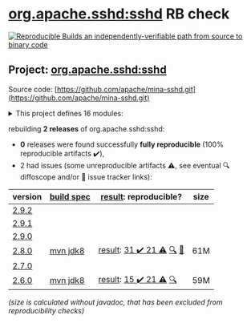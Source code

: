 [org.apache.sshd:sshd](https://central.sonatype.com/artifact/org.apache.sshd/sshd/2.8.0/versions) RB check
=======

[![Reproducible Builds](https://reproducible-builds.org/images/logos/rb.svg) an independently-verifiable path from source to binary code](https://reproducible-builds.org/)

## Project: [org.apache.sshd:sshd](https://central.sonatype.com/artifact/org.apache.sshd/sshd/2.8.0/versions)

Source code: [https://github.com/apache/mina-sshd.git](https://github.com/apache/mina-sshd.git)

<details><summary>This project defines 16 modules:</summary>

* [org.apache.sshd:apache-sshd](https://central.sonatype.com/artifact/org.apache.sshd/apache-sshd/2.8.0)
* [org.apache.sshd:sshd](https://central.sonatype.com/artifact/org.apache.sshd/sshd/2.8.0)
* [org.apache.sshd:sshd-cli](https://central.sonatype.com/artifact/org.apache.sshd/sshd-cli/2.8.0)
* [org.apache.sshd:sshd-common](https://central.sonatype.com/artifact/org.apache.sshd/sshd-common/2.8.0)
* [org.apache.sshd:sshd-contrib](https://central.sonatype.com/artifact/org.apache.sshd/sshd-contrib/2.8.0)
* [org.apache.sshd:sshd-core](https://central.sonatype.com/artifact/org.apache.sshd/sshd-core/2.8.0)
* [org.apache.sshd:sshd-git](https://central.sonatype.com/artifact/org.apache.sshd/sshd-git/2.8.0)
* [org.apache.sshd:sshd-ldap](https://central.sonatype.com/artifact/org.apache.sshd/sshd-ldap/2.8.0)
* [org.apache.sshd:sshd-mina](https://central.sonatype.com/artifact/org.apache.sshd/sshd-mina/2.8.0)
* [org.apache.sshd:sshd-netty](https://central.sonatype.com/artifact/org.apache.sshd/sshd-netty/2.8.0)
* [org.apache.sshd:sshd-openpgp](https://central.sonatype.com/artifact/org.apache.sshd/sshd-openpgp/2.8.0)
* [org.apache.sshd:sshd-osgi](https://central.sonatype.com/artifact/org.apache.sshd/sshd-osgi/2.8.0)
* [org.apache.sshd:sshd-putty](https://central.sonatype.com/artifact/org.apache.sshd/sshd-putty/2.8.0)
* [org.apache.sshd:sshd-scp](https://central.sonatype.com/artifact/org.apache.sshd/sshd-scp/2.8.0)
* [org.apache.sshd:sshd-sftp](https://central.sonatype.com/artifact/org.apache.sshd/sshd-sftp/2.8.0)
* [org.apache.sshd:sshd-spring-sftp](https://central.sonatype.com/artifact/org.apache.sshd/sshd-spring-sftp/2.8.0)
</details>

rebuilding **2 releases** of org.apache.sshd:sshd:
- **0** releases were found successfully **fully reproducible** (100% reproducible artifacts :heavy_check_mark:),
- 2 had issues (some unreproducible artifacts :warning:, see eventual :mag: diffoscope and/or :memo: issue tracker links):

| version | [build spec](/BUILDSPEC.md) | [result](https://reproducible-builds.org/docs/jvm/): reproducible? | size |
| -- | --------- | ------ | -- |
| [2.9.2](https://central.sonatype.com/artifact/org.apache.sshd/sshd/2.9.2/pom) | | | |
| [2.9.1](https://central.sonatype.com/artifact/org.apache.sshd/sshd/2.9.1/pom) | | | |
| [2.9.0](https://central.sonatype.com/artifact/org.apache.sshd/sshd/2.9.0/pom) | | | |
| [2.8.0](https://central.sonatype.com/artifact/org.apache.sshd/sshd/2.8.0/pom) | [mvn jdk8](sshd-2.8.0.buildspec) | [result](sshd-2.8.0.buildinfo): [31 :heavy_check_mark:  21 :warning:](sshd-2.8.0.buildcompare) [:mag:](sshd-2.8.0.diffoscope) [:memo:](https://github.com/apache/mina-sshd/pull/271) | 61M |
| [2.7.0](https://central.sonatype.com/artifact/org.apache.sshd/sshd/2.7.0/pom) | | | |
| [2.6.0](https://central.sonatype.com/artifact/org.apache.sshd/sshd/2.6.0/pom) | [mvn jdk8](sshd-2.6.0.buildspec) | [result](sshd-2.6.0.buildinfo): [15 :heavy_check_mark:  21 :warning:](sshd-2.6.0.buildcompare) [:mag:](sshd-2.6.0.diffoscope) | 59M |

<i>(size is calculated without javadoc, that has been excluded from reproducibility checks)</i>
